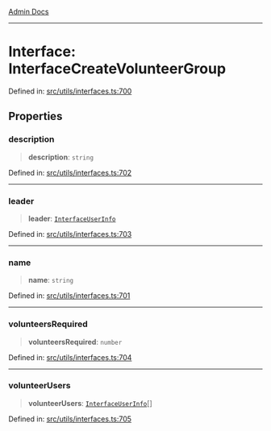 [Admin Docs](/)

***

# Interface: InterfaceCreateVolunteerGroup

Defined in: [src/utils/interfaces.ts:700](https://github.com/PalisadoesFoundation/talawa-admin/blob/main/src/utils/interfaces.ts#L700)

## Properties

### description

> **description**: `string`

Defined in: [src/utils/interfaces.ts:702](https://github.com/PalisadoesFoundation/talawa-admin/blob/main/src/utils/interfaces.ts#L702)

***

### leader

> **leader**: [`InterfaceUserInfo`](InterfaceUserInfo.md)

Defined in: [src/utils/interfaces.ts:703](https://github.com/PalisadoesFoundation/talawa-admin/blob/main/src/utils/interfaces.ts#L703)

***

### name

> **name**: `string`

Defined in: [src/utils/interfaces.ts:701](https://github.com/PalisadoesFoundation/talawa-admin/blob/main/src/utils/interfaces.ts#L701)

***

### volunteersRequired

> **volunteersRequired**: `number`

Defined in: [src/utils/interfaces.ts:704](https://github.com/PalisadoesFoundation/talawa-admin/blob/main/src/utils/interfaces.ts#L704)

***

### volunteerUsers

> **volunteerUsers**: [`InterfaceUserInfo`](InterfaceUserInfo.md)[]

Defined in: [src/utils/interfaces.ts:705](https://github.com/PalisadoesFoundation/talawa-admin/blob/main/src/utils/interfaces.ts#L705)
